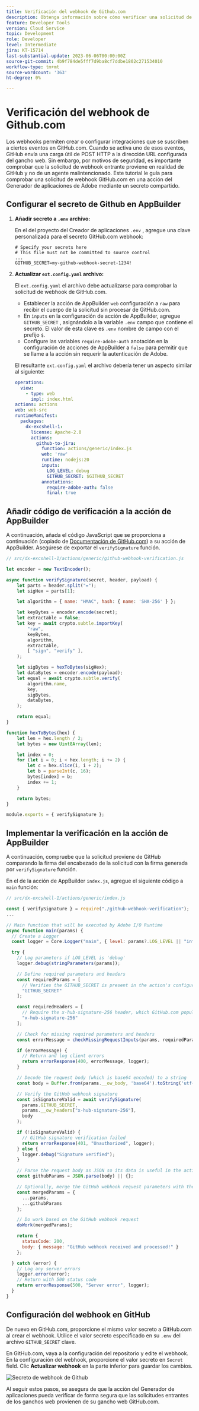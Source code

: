 ```yaml
---
title: Verificación del webhook de Github.com
description: Obtenga información sobre cómo verificar una solicitud de webhook de Github.com en una acción del Generador de aplicaciones.
feature: Developer Tools
version: Cloud Service
topic: Development
role: Developer
level: Intermediate
jira: KT-15714
last-substantial-update: 2023-06-06T00:00:00Z
source-git-commit: 4b9f784de5fff7d9ba8cf7ddbe1802c271534010
workflow-type: tm+mt
source-wordcount: '363'
ht-degree: 0%

---
```



# Verificación del webhook de Github.com

Los webhooks permiten crear o configurar integraciones que se suscriben a ciertos eventos en GitHub.com. Cuando se activa uno de esos eventos, GitHub envía una carga útil de POST HTTP a la dirección URL configurada del gancho web. Sin embargo, por motivos de seguridad, es importante comprobar que la solicitud de webhook entrante proviene en realidad de GitHub y no de un agente malintencionado. Este tutorial le guía para comprobar una solicitud de webhook GitHub.com en una acción del Generador de aplicaciones de Adobe mediante un secreto compartido.

## Configurar el secreto de Github en AppBuilder

1. **Añadir secreto a `.env` archivo:**

   En el del proyecto del Creador de aplicaciones `.env` , agregue una clave personalizada para el secreto GitHub.com webhook:

   ```env
   # Specify your secrets here
   # This file must not be committed to source control
   ...
   GITHUB_SECRET=my-github-webhook-secret-1234!
   ```

2. **Actualizar `ext.config.yaml` archivo:**

   El `ext.config.yaml` el archivo debe actualizarse para comprobar la solicitud de webhook de GitHub.com.

   - Establecer la acción de AppBuilder `web` configuración a `raw` para recibir el cuerpo de la solicitud sin procesar de GitHub.com.
   - En `inputs` en la configuración de acción de AppBuilder, agregue `GITHUB_SECRET` , asignándolo a la variable `.env` campo que contiene el secreto. El valor de esta clave es `.env` nombre de campo con el prefijo `$`.
   - Configure las variables `require-adobe-auth` anotación en la configuración de acciones de AppBuilder a `false` para permitir que se llame a la acción sin requerir la autenticación de Adobe.

   El resultante `ext.config.yaml` el archivo debería tener un aspecto similar al siguiente:

   ```yaml
   operations:
     view:
       - type: web
         impl: index.html
   actions: actions
   web: web-src
   runtimeManifest:
     packages:
       dx-excshell-1:
         license: Apache-2.0
         actions:
           github-to-jira:
             function: actions/generic/index.js
             web: 'raw'
             runtime: nodejs:20
             inputs:
               LOG_LEVEL: debug
               GITHUB_SECRET: $GITHUB_SECRET
             annotations:
               require-adobe-auth: false
               final: true
   ```

## Añadir código de verificación a la acción de AppBuilder

A continuación, añada el código JavaScript que se proporciona a continuación (copiado de [Documentación de GitHub.com](https://docs.github.com/en/webhooks/using-webhooks/validating-webhook-deliveries#javascript-example)) a su acción de AppBuilder. Asegúrese de exportar el `verifySignature` función.

```javascript
// src/dx-excshell-1/actions/generic/github-webhook-verification.js

let encoder = new TextEncoder();

async function verifySignature(secret, header, payload) {
    let parts = header.split("=");
    let sigHex = parts[1];

    let algorithm = { name: "HMAC", hash: { name: 'SHA-256' } };

    let keyBytes = encoder.encode(secret);
    let extractable = false;
    let key = await crypto.subtle.importKey(
        "raw",
        keyBytes,
        algorithm,
        extractable,
        [ "sign", "verify" ],
    );

    let sigBytes = hexToBytes(sigHex);
    let dataBytes = encoder.encode(payload);
    let equal = await crypto.subtle.verify(
        algorithm.name,
        key,
        sigBytes,
        dataBytes,
    );

    return equal;
}

function hexToBytes(hex) {
    let len = hex.length / 2;
    let bytes = new Uint8Array(len);

    let index = 0;
    for (let i = 0; i < hex.length; i += 2) {
        let c = hex.slice(i, i + 2);
        let b = parseInt(c, 16);
        bytes[index] = b;
        index += 1;
    }

    return bytes;
}

module.exports = { verifySignature };
```

## Implementar la verificación en la acción de AppBuilder

A continuación, compruebe que la solicitud proviene de GitHub comparando la firma del encabezado de la solicitud con la firma generada por `verifySignature` función.

En el de la acción de AppBuilder `index.js`, agregue el siguiente código a `main` función:


```javascript
// src/dx-excshell-1/actions/generic/index.js

const { verifySignature } = require("./github-webhook-verification");
...

// Main function that will be executed by Adobe I/O Runtime
async function main(params) {
  // Create a Logger
  const logger = Core.Logger("main", { level: params?.LOG_LEVEL || "info" });

  try {
    // Log parameters if LOG_LEVEL is 'debug'
    logger.debug(stringParameters(params));

    // Define required parameters and headers
    const requiredParams = [
      // Verifies the GITHUB_SECRET is present in the action's configuration; add other parameters here as needed.
      "GITHUB_SECRET"
    ];

    const requiredHeaders = [
      // Require the x-hub-signature-256 header, which GitHub.com populates with a sha256 hash of the payload
      "x-hub-signature-256"
    ];

    // Check for missing required parameters and headers
    const errorMessage = checkMissingRequestInputs(params, requiredParams, requiredHeaders);

    if (errorMessage) {
      // Return and log client errors
      return errorResponse(400, errorMessage, logger);
    }

    // Decode the request body (which is base64 encoded) to a string
    const body = Buffer.from(params.__ow_body, 'base64').toString('utf-8');

    // Verify the GitHub webhook signature
    const isSignatureValid = await verifySignature(
      params.GITHUB_SECRET,
      params.__ow_headers["x-hub-signature-256"],
      body
    );

    if (!isSignatureValid) {
      // GitHub signature verification failed
      return errorResponse(401, "Unauthorized", logger);
    } else {
      logger.debug("Signature verified");
    }

    // Parse the request body as JSON so its data is useful in the action
    const githubParams = JSON.parse(body) || {};

    // Optionally, merge the GitHub webhook request parameters with the action parameters
    const mergedParams = {
      ...params,
      ...githubParams
    };

    // Do work based on the GitHub webhook request
    doWork(mergedParams);

    return {
      statusCode: 200,
      body: { message: "GitHub webhook received and processed!" }
    };

  } catch (error) {
    // Log any server errors
    logger.error(error);
    // Return with 500 status code
    return errorResponse(500, "Server error", logger);
  }
}
```

## Configuración del webhook en GitHub

De nuevo en GitHub.com, proporcione el mismo valor secreto a GitHub.com al crear el webhook. Utilice el valor secreto especificado en su `.env` del archivo `GITHUB_SECRET` clave.

En GitHub.com, vaya a la configuración del repositorio y edite el webhook. En la configuración del webhook, proporcione el valor secreto en `Secret` field. Clic __Actualizar webhook__ en la parte inferior para guardar los cambios.

![Secreto de webhook de Github](./assets/github-webhook-verification/github-webhook-settings.png)

Al seguir estos pasos, se asegura de que la acción del Generador de aplicaciones pueda verificar de forma segura que las solicitudes entrantes de los ganchos web provienen de su gancho web GitHub.com.
